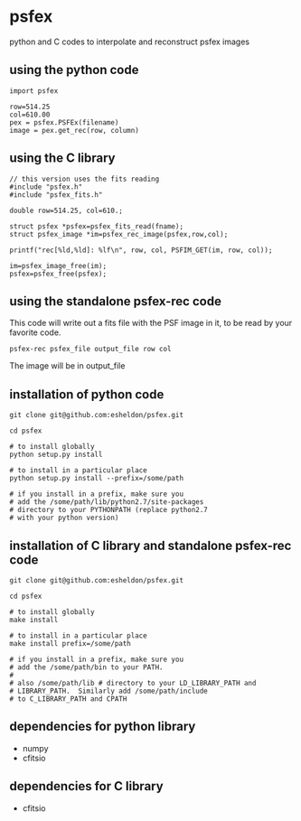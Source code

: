 psfex
=====

python and C codes to interpolate and reconstruct psfex images

using the python code
---------------------

    import psfex

    row=514.25
    col=610.00
    pex = psfex.PSFEx(filename)
    image = pex.get_rec(row, column)

using the C library
-------------------

    // this version uses the fits reading
    #include "psfex.h"
    #include "psfex_fits.h"

    double row=514.25, col=610.;

    struct psfex *psfex=psfex_fits_read(fname);
    struct psfex_image *im=psfex_rec_image(psfex,row,col);

    printf("rec[%ld,%ld]: %lf\n", row, col, PSFIM_GET(im, row, col));

    im=psfex_image_free(im);
    psfex=psfex_free(psfex);

using the standalone psfex-rec code
----------------------------------

This code will write out a fits file with the PSF image in it,
to be read by your favorite code.

    psfex-rec psfex_file output_file row col

The image will be in output_file

installation of python code
----------------------------

    git clone git@github.com:esheldon/psfex.git

    cd psfex

    # to install globally
    python setup.py install

    # to install in a particular place
    python setup.py install --prefix=/some/path

    # if you install in a prefix, make sure you
    # add the /some/path/lib/python2.7/site-packages
    # directory to your PYTHONPATH (replace python2.7
    # with your python version)

installation of C library and standalone psfex-rec code
------------------------------------------------------

    git clone git@github.com:esheldon/psfex.git

    cd psfex

    # to install globally
    make install

    # to install in a particular place
    make install prefix=/some/path

    # if you install in a prefix, make sure you
    # add the /some/path/bin to your PATH.
    #
    # also /some/path/lib # directory to your LD_LIBRARY_PATH and
    # LIBRARY_PATH.  Similarly add /some/path/include
    # to C_LIBRARY_PATH and CPATH


dependencies for python library
-------------------------------

- numpy
- cfitsio

dependencies for C library
-------------------------------

- cfitsio

